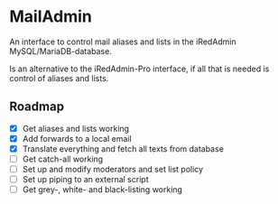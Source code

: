 # MailAdmin

An interface to control mail aliases and lists in the iRedAdmin MySQL/MariaDB-database.

Is an alternative to the iRedAdmin-Pro interface, if all that is needed is control of aliases and lists.

## Roadmap

- [x] Get aliases and lists working
- [x] Add forwards to a local email
- [x] Translate everything and fetch all texts from database
- [ ] Get catch-all working
- [ ] Set up and modify moderators and set list policy
- [ ] Set up piping to an external script
- [ ] Get grey-, white- and black-listing working